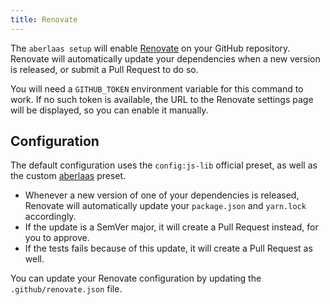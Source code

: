 ```yaml
---
title: Renovate
---
```


The `aberlaas setup` will enable [Renovate][1] on your GitHub repository.
Renovate will automatically update your dependencies when a new version is
released, or submit a Pull Request to do so.

You will need a `GITHUB_TOKEN` environment variable for this command to work. If
no such token is available, the URL to the Renovate settings page will be
displayed, so you can enable it manually.

## Configuration

The default configuration uses the `config:js-lib` official preset, as well as
the custom [aberlaas][2] preset.

- Whenever a new version of one of your dependencies is released, Renovate will
  automatically update your `package.json` and `yarn.lock` accordingly.
- If the update is a SemVer major, it will create a Pull Request instead, for
  you to approve.
- If the tests fails because of this update, it will create a Pull Request
  as well.

You can update your Renovate configuration by updating the
`.github/renovate.json` file.

[1]: https://github.com/renovatebot/renovate
[2]: https://github.com/pixelastic/renovate-config-aberlaas
